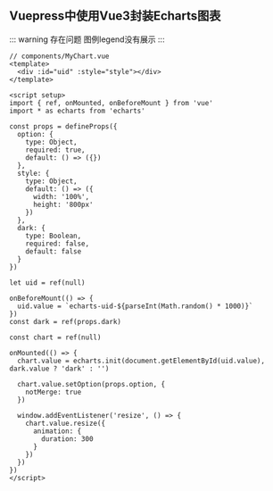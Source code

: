 ## Vuepress中使用Vue3封装Echarts图表
<!-- <template> -->
  <myChart :option="option"
           :dark="dark" />
<!-- </template> -->

<script setup>
import { ref } from 'vue'

const dark = ref(false)
const option = ref(null)

dark.value = true

option.value = {
  title: {
    text: 'Stacked Area Chart'
  },
  tooltip: {
    trigger: 'axis',
    axisPointer: {
      type: 'cross',
      label: {
        backgroundColor: '#6a7985'
      }
    }
  },
  legend: {
    data: ['Email', 'Union Ads', 'Video Ads', 'Direct', 'Search Engine']
  },
  toolbox: {
    feature: {
      saveAsImage: {}
    }
  },
  grid: {
    left: '3%',
    right: '4%',
    bottom: '3%',
    containLabel: true
  },
  xAxis: [
    {
      type: 'category',
      boundaryGap: false,
      data: ['Mon', 'Tue', 'Wed', 'Thu', 'Fri', 'Sat', 'Sun']
    }
  ],
  yAxis: [
    {
      type: 'value'
    }
  ],
  series: [
    {
      name: 'Email',
      type: 'line',
      stack: 'Total',
      areaStyle: {},
      emphasis: {
        focus: 'series'
      },
      data: [120, 132, 101, 134, 90, 230, 210]
    },
    {
      name: 'Union Ads',
      type: 'line',
      stack: 'Total',
      areaStyle: {},
      emphasis: {
        focus: 'series'
      },
      data: [220, 182, 191, 234, 290, 330, 310]
    },
    {
      name: 'Video Ads',
      type: 'line',
      stack: 'Total',
      areaStyle: {},
      emphasis: {
        focus: 'series'
      },
      data: [150, 232, 201, 154, 190, 330, 410]
    },
    {
      name: 'Direct',
      type: 'line',
      stack: 'Total',
      areaStyle: {},
      emphasis: {
        focus: 'series'
      },
      data: [320, 332, 301, 334, 390, 330, 320]
    },
    {
      name: 'Search Engine',
      type: 'line',
      stack: 'Total',
      label: {
        show: true,
        position: 'top'
      },
      areaStyle: {},
      emphasis: {
        focus: 'series'
      },
      data: [820, 932, 901, 934, 1290, 1330, 1320]
    }
  ]
}
</script>

::: warning 存在问题
图例legend没有展示
:::

```vue
// components/MyChart.vue
<template>
  <div :id="uid" :style="style"></div>
</template>

<script setup>
import { ref, onMounted, onBeforeMount } from 'vue'
import * as echarts from 'echarts'

const props = defineProps({
  option: {
    type: Object,
    required: true,
    default: () => ({})
  },
  style: {
    type: Object,
    default: () => ({
      width: '100%',
      height: '800px'
    })
  },
  dark: {
    type: Boolean,
    required: false,
    default: false
  }
})

let uid = ref(null)

onBeforeMount(() => {
  uid.value = `echarts-uid-${parseInt(Math.random() * 1000)}`
})
const dark = ref(props.dark)

const chart = ref(null)

onMounted(() => {
  chart.value = echarts.init(document.getElementById(uid.value), dark.value ? 'dark' : '')

  chart.value.setOption(props.option, {
    notMerge: true
  })

  window.addEventListener('resize', () => {
    chart.value.resize({
      animation: {
        duration: 300
      }
    })
  })
})
</script>
```